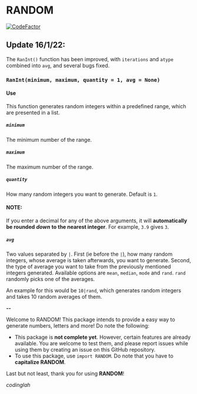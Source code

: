 # RANDOM

[![CodeFactor](https://www.codefactor.io/repository/github/codinglah/random/badge/main)](https://www.codefactor.io/repository/github/codinglah/random/overview/main)

## Update 16/1/22:

The `RanInt()` function has been improved, with `iterations` and `atype` combined into `avg`, and several bugs fixed.

### `RanInt(minimum, maximum, quantity = 1, avg = None)` 

#### Use

This function generates random integers within a predefined range, which are presented in a list.

##### `minimum`

The minimum number of the range.

##### `maximum`

The maximum number of the range.

##### `quantity`

How many random integers you want to generate. Default is `1`.

#### NOTE:

If you enter a decimal for any of the above arguments, it will **automatically be rounded** ***down*** **to the nearest integer**. For example, `3.9` gives `3`.

##### `avg`

Two values separated by `|`. First (ie before the `|`), how many random integers, whose average is taken afterwards, you want to generate. Second, the type of average you want to take from the previously mentioned integers generated. Available options are `mean`, `median`, `mode` and `rand`. `rand` randomly picks one of the averages.

An example for this would be `10|rand`, which generates random integers and takes 10 random averages of them.

**--**

Welcome to RANDOM! This package intends to provide a easy way to generate numbers, letters and more! Do note the following:

* This package is **not complete yet**. However, certain features are already available. You are welcome to test them, and please report issues while using them by creating an issue on this GitHub repository.
* To use this package, use `import RANDOM`. Do note that you have to **capitalize RANDOM**.

Last but not least, thank you for using **RANDOM**!

_codinglah_
